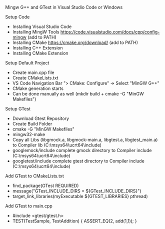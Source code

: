 Mingw G++ and GTest in Visual Studio Code or Windows

Setup Code
- Installing Visual Studio Code
- Installing MingW Tools https://code.visualstudio.com/docs/cpp/config-mingw (add to PATH)
- Installing CMake https://cmake.org/download/ (add to PATH)
- Installing C++ Extension
- Installing CMake Extension


Setup Default Project
- Create main.cpp file
- Create CMakeLists.txt
- VS Code Navigation Bar "> CMake: Configure" -> Select "MinGW G++"
- CMake generation starts
- Can be done manually as well (mkdir build + cmake -G "MinGW Makefiles")

Setup GTest
- Download Gtest Repository
- Create Build Folder
- cmake -G "MinGW Makefiles" 
- mingw32-make
- Copy all Libs (libgmock.a, libgmock-main.a, libgtest.a, libgtest_main.a) to Compiler lib (C:\msys64\ucrt64\include)
- googlemock/include complete gmock directory to Compiler include (C:\msys64\ucrt64\include)
- googletest/include complete gtest directory to Compiler include (C:\msys64\ucrt64\include)

Add GTest to CMakeLists.txt
- find_package(GTest REQUIRED)
- message("GTest_INCLUDE_DIRS = ${GTest_INCLUDE_DIRS}")
- target_link_libraries(myExecutable ${GTEST_LIBRARIES} pthread)

Add GTest to main.cpp
- #include <gtest/gtest.h>
- TEST(TestSample, TestAddition)
  {
    ASSERT_EQ(2, add(1,1));
  }
